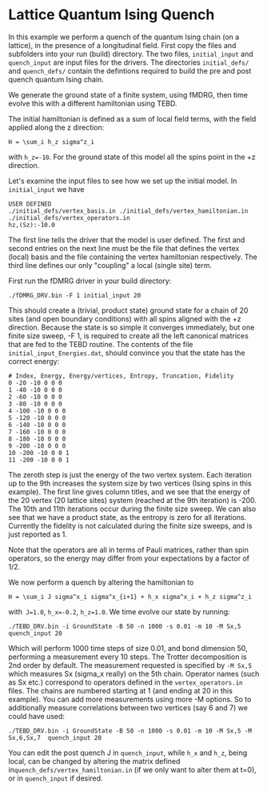 # Lattice Quantum Ising Quench #

In this example we perform a quench of the quantum Ising chain (on a lattice), in the presence of a longitudinal field.
First copy the files and subfolders into your run (build) directory.
The two files, `initial_input` and `quench_input` are input files for the drivers.
The directories `initial_defs/` and `quench_defs/` contain the defintions required to build the pre and post quench quantum Ising chain.

We generate the ground state of a finite system, using fMDRG, then time evolve this with a different hamiltonian using TEBD.

The initial hamiltonian is defined as a sum of local field terms, with the field applied along the z direction:
~~~~
H = \sum_i h_z sigma^z_i
~~~~
with `h_z=-10`.
For the ground state of this model all the spins point in the +z direction.

Let's examine the input files to see how we set up the initial model.
In `initial_input` we have
~~~~
USER DEFINED
./initial_defs/vertex_basis.in ./initial_defs/vertex_hamiltonian.in ./initial_defs/vertex_operators.in
hz,(Sz):-10.0
~~~~
The first line tells the driver that the model is user defined.
The first and second entries on the next line must be the file that defines the vertex (local) basis and the file containing the vertex hamiltonian respectively.
The third line defines our only "coupling" a local (single site) term.

First run the fDMRG driver in your build directory:
~~~~
./fDMRG_DRV.bin -F 1 initial_input 20
~~~~
This should create a (trivial, product state) ground state for a chain of 20 sites (and open boundary conditions) with all spins aligned with the +z direction.
Because the state is so simple it converges immediately, but one finite size sweep, -F 1, is required to create all the left canonical matrices that are fed to the TEBD routine.
The contents of the file `initial_input_Energies.dat`, should convince you that the state has the correct energy:
~~~~
# Index, Energy, Energy/vertices, Entropy, Truncation, Fidelity
0 -20 -10 0 0 0
1 -40 -10 0 0 0
2 -60 -10 0 0 0
3 -80 -10 0 0 0
4 -100 -10 0 0 0
5 -120 -10 0 0 0
6 -140 -10 0 0 0
7 -160 -10 0 0 0
8 -180 -10 0 0 0
9 -200 -10 0 0 0
10 -200 -10 0 0 1
11 -200 -10 0 0 1
~~~~
The zeroth step is just the energy of the two vertex system.
Each iteration up to the 9th increases the system size by two vertices (Ising spins in this example).
The first line gives column titles, and we see that the energy of the 20 vertex (20 lattice sites) system (reached at the 9th iteration) is -200.
The 10th and 11th iterations occur during the finite size sweep.
We can also see that we have a product state, as the entropy is zero for all iterations.
Currently the fidelity is not calculated during the finite size sweeps, and is just reported as 1.

Note that the operators are all in terms of Pauli matrices, rather than spin operators, so the energy may differ from your expectations by a factor of 1/2.

We now perform a quench by altering the hamiltonian to
~~~~
H = \sum_i J sigma^x_i sigma^x_{i+1} + h_x sigma^x_i + h_z sigma^z_i
~~~~
with` J=1.0`, `h_x=-0.2`, `h_z=1.0`.
We time evolve our state by running:
~~~~
./TEBD_DRV.bin -i GroundState -B 50 -n 1000 -s 0.01 -m 10 -M Sx,5 quench_input 20
~~~~
Which will perform 1000 time steps of size 0.01, and bond dimension 50, performing a measurement every 10 steps.
The Trotter decomposition is 2nd order by default.
The measurement requested is specified by `-M Sx,5` which measures Sx (sigma_x really) on the 5th chain.
Operator names (such as Sx etc.) correspond to operators defined in the `vertex_operators.in` files.
The chains are numbered starting at 1 (and ending at 20 in this example). 
You can add more measurements using more -M options.
So to additionally measure correlations between two vertices (say 6 and 7) we could have used:
~~~~
./TEBD_DRV.bin -i GroundState -B 50 -n 1000 -s 0.01 -m 10 -M Sx,5 -M Sx,6,Sx,7  quench_input 20
~~~~
You can edit the post quench  J in `quench_input`, while `h_x` and `h_z`, being local, can be changed by altering the matrix defined in`quench_defs/vertex_hamiltonian.in` (if we only want to alter them at t=0), or in `quench_input` if desired.

